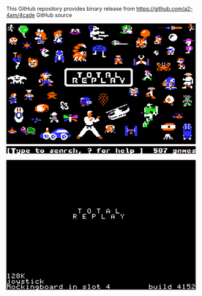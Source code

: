 This GitHub repository provides binary release from https://github.com/a2-4am/4cade GitHub source

![Total Replay Cover Image](https://github.com/appleiifanclub/a2-4am_4cade_bin/blob/ee598376016a196149e718b9f0276fdbca9d4cf0/image/Total%20Replay%20cover.png?raw=true)

![Total Replay build 4152](https://github.com/appleiifanclub/a2-4am_4cade_bin/blob/b1b9e39b9a0576de146e61bde29d86ec29dd53db/image/Total%20Replay%20build%204152.png?raw=true)
